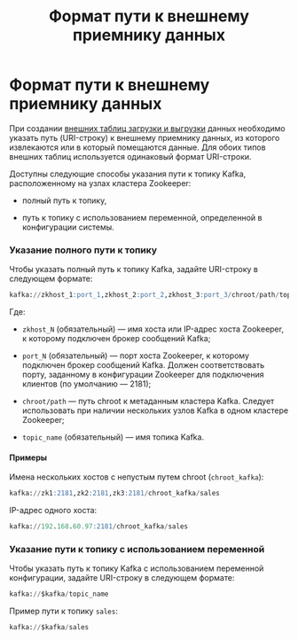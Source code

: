 ﻿---
layout: default
title: Формат пути к внешнему приемнику данных
nav_order: 3
parent: Справочная информация
has_children: false
has_toc: false
---

Формат пути к внешнему приемнику данных
=======================================

При создании [внешних таблиц загрузки и выгрузки](../../Обзор_понятий_компонентов_и_связей/Основные_понятия/Внешняя_таблица/Внешняя_таблица.md) 
данных необходимо указать путь (URI-строку) к внешнему приемнику данных, из которого извлекаются или 
в который помещаются данные. Для обоих типов внешних таблиц используется одинаковый формат URI-строки.

Доступны следующие способы указания пути к топику Kafka, расположенному на узлах кластера Zookeeper:

*   полный путь к топику,
    
*   путь к топику с использованием переменной, определенной в конфигурации системы.

### Указание полного пути к топику

Чтобы указать полный путь к топику Kafka, задайте URI-строку в следующем формате:
```sql
kafka://zkhost_1:port_1,zkhost_2:port_2,zkhost_3:port_3/chroot/path/topic_name
```
Где:

*   `zkhost_N` (обязательный) — имя хоста или IP-адрес хоста Zookeeper, к которому подключен брокер 
    сообщений Kafka;
    
*   `port_N` (обязательный) — порт хоста Zookeeper, к которому подключен брокер сообщений Kafka. 
    Должен соответствовать порту, заданному в конфигурации Zookeeper для подключения клиентов 
    (по умолчанию — 2181);
    
*   `chroot/path` — путь chroot к метаданным кластера Kafka. Следует использовать при наличии 
    нескольких узлов Kafka в одном кластере Zookeeper;
    
*   `topic_name` (обязательный) — имя топика Kafka.

#### Примеры

Имена нескольких хостов с непустым путем chroot (`chroot_kafka`):
```sql
kafka://zk1:2181,zk2:2181,zk3:2181/chroot_kafka/sales
```
IP-адрес одного хоста:
```sql
kafka://192.168.60.97:2181/chroot_kafka/sales
```
### Указание пути к топику с использованием переменной

Чтобы указать путь к топику Kafka с использованием переменной конфигурации, задайте URI-строку 
в следующем формате:
```sql
kafka://$kafka/topic_name
```
Пример пути к топику `sales`:
```sql
kafka://$kafka/sales
```